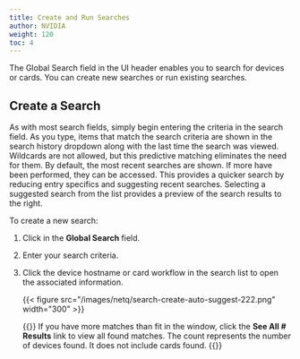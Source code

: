 ```yaml
---
title: Create and Run Searches
author: NVIDIA
weight: 120
toc: 4
---
```

The Global Search field in the UI header enables you to search for devices or cards. You can create new searches or run existing searches.

## Create a Search

As with most search fields, simply begin entering the criteria in the search field. As you type, items that match the search criteria are shown in the search history dropdown along with the last time the search was viewed. Wildcards are not allowed, but this predictive matching eliminates the need for them. By default, the most recent searches are shown. If more have been performed, they can be accessed. This provides a quicker search by reducing entry specifics and suggesting recent searches. Selecting a suggested search from the list provides a preview of the search results to the right.

To create a new search:

1. Click in the **Global Search** field.
2. Enter your search criteria.
3. Click the device hostname or card workflow in the search list to open the associated information.  

    {{< figure src="/images/netq/search-create-auto-suggest-222.png" width="300" >}}

    {{<notice note>}}
If you have more matches than fit in the window, click the <strong>See All # Results</strong> link to view all found matches. The count represents the number of devices found. It does not include cards found.
    {{</notice>}}

<!-- ## Run a Recent Search

You can re-run a recent search, saving time if you are comparing data from two or more devices.

To re-run a recent search:

1. Click in the **Global Search** field.

2. When the desired search appears in the suggested searches list, select it.  

    {{< figure src="/images/netq/search-rerun-222.png" width="300" >}}

    {{<notice note>}}
You may need to click <strong>See All # Results</strong> to find the desired search. If you do not find it in the list, you may still be able to find it in the <strong>Recent Actions</strong> list.
    {{</notice>}} -->

